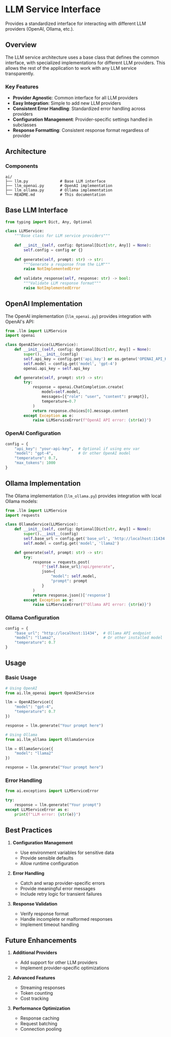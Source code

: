 # LLM Service Interface

Provides a standardized interface for interacting with different LLM providers (OpenAI, Ollama, etc.).

## Overview

The LLM service architecture uses a base class that defines the common interface, with specialized implementations for different LLM providers. This allows the rest of the application to work with any LLM service transparently.

### Key Features

- **Provider Agnostic**: Common interface for all LLM providers
- **Easy Integration**: Simple to add new LLM providers
- **Consistent Error Handling**: Standardized error handling across providers
- **Configuration Management**: Provider-specific settings handled in subclasses
- **Response Formatting**: Consistent response format regardless of provider

## Architecture

### Components

```
ai/
├── llm.py              # Base LLM interface
├── llm_openai.py       # OpenAI implementation
├── llm_ollama.py       # Ollama implementation
└── README.md           # This documentation
```

## Base LLM Interface

```python
from typing import Dict, Any, Optional

class LLMService:
    """Base class for LLM service providers"""
    
    def __init__(self, config: Optional[Dict[str, Any]] = None):
        self.config = config or {}
    
    def generate(self, prompt: str) -> str:
        """Generate a response from the LLM"""
        raise NotImplementedError
    
    def validate_response(self, response: str) -> bool:
        """Validate LLM response format"""
        raise NotImplementedError
```

## OpenAI Implementation

The OpenAI implementation (`llm_openai.py`) provides integration with OpenAI's API:

```python
from .llm import LLMService
import openai

class OpenAIService(LLMService):
    def __init__(self, config: Optional[Dict[str, Any]] = None):
        super().__init__(config)
        self.api_key = config.get('api_key') or os.getenv('OPENAI_API_KEY')
        self.model = config.get('model', 'gpt-4')
        openai.api_key = self.api_key

    def generate(self, prompt: str) -> str:
        try:
            response = openai.ChatCompletion.create(
                model=self.model,
                messages=[{"role": "user", "content": prompt}],
                temperature=0.7
            )
            return response.choices[0].message.content
        except Exception as e:
            raise LLMServiceError(f"OpenAI API error: {str(e)}")
```

### OpenAI Configuration

```python
config = {
    "api_key": "your-api-key",  # Optional if using env var
    "model": "gpt-4",           # Or other OpenAI model
    "temperature": 0.7,
    "max_tokens": 1000
}
```

## Ollama Implementation

The Ollama implementation (`llm_ollama.py`) provides integration with local Ollama models:

```python
from .llm import LLMService
import requests

class OllamaService(LLMService):
    def __init__(self, config: Optional[Dict[str, Any]] = None):
        super().__init__(config)
        self.base_url = config.get('base_url', 'http://localhost:11434')
        self.model = config.get('model', 'llama2')

    def generate(self, prompt: str) -> str:
        try:
            response = requests.post(
                f"{self.base_url}/api/generate",
                json={
                    "model": self.model,
                    "prompt": prompt
                }
            )
            return response.json()['response']
        except Exception as e:
            raise LLMServiceError(f"Ollama API error: {str(e)}")
```

### Ollama Configuration

```python
config = {
    "base_url": "http://localhost:11434",  # Ollama API endpoint
    "model": "llama2",                     # Or other installed model
    "temperature": 0.7
}
```

## Usage

### Basic Usage

```python
# Using OpenAI
from ai.llm_openai import OpenAIService

llm = OpenAIService({
    "model": "gpt-4",
    "temperature": 0.7
})

response = llm.generate("Your prompt here")

# Using Ollama
from ai.llm_ollama import OllamaService

llm = OllamaService({
    "model": "llama2"
})

response = llm.generate("Your prompt here")
```

### Error Handling

```python
from ai.exceptions import LLMServiceError

try:
    response = llm.generate("Your prompt")
except LLMServiceError as e:
    print(f"LLM error: {str(e)}")
```

## Best Practices

1. **Configuration Management**
   - Use environment variables for sensitive data
   - Provide sensible defaults
   - Allow runtime configuration

2. **Error Handling**
   - Catch and wrap provider-specific errors
   - Provide meaningful error messages
   - Include retry logic for transient failures

3. **Response Validation**
   - Verify response format
   - Handle incomplete or malformed responses
   - Implement timeout handling

## Future Enhancements

1. **Additional Providers**
   - Add support for other LLM providers
   - Implement provider-specific optimizations

2. **Advanced Features**
   - Streaming responses
   - Token counting
   - Cost tracking

3. **Performance Optimization**
   - Response caching
   - Request batching
   - Connection pooling
